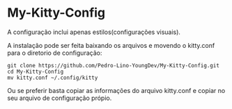 # My-Kitty-Config


A configuração inclui apenas estilos(configurações visuais).

A instalação pode ser feita baixando os arquivos e movendo o kitty.conf para o diretorio de configuração:
    
    git clone https://github.com/Pedro-Lino-YoungDev/My-Kitty-Config.git
    cd My-Kitty-Config
    mv kitty.conf ~/.config/kitty

Ou se preferir basta copiar as informações do arquivo kitty.conf e copiar no seu arquivo de configuração própio.
